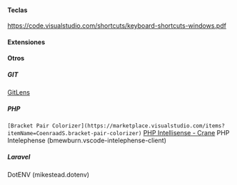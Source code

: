 #### Teclas
https://code.visualstudio.com/shortcuts/keyboard-shortcuts-windows.pdf

#### Extensiones

#### Otros

##### GIT
[GitLens](https://gitlens.amod.io/)
##### PHP
`[Bracket Pair Colorizer](https://marketplace.visualstudio.com/items?itemName=CoenraadS.bracket-pair-colorizer)`
[PHP Intellisense - Crane](https://marketplace.visualstudio.com/items?itemName=HvyIndustries.crane)
PHP Intelephense (bmewburn.vscode-intelephense-client)

##### Laravel
DotENV (mikestead.dotenv)
